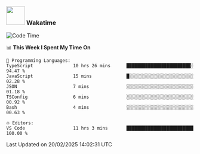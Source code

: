 ### <img src="https://media.giphy.com/media/VgCDAzcKvsR6OM0uWg/giphy.gif" width="50"> Wakatime

  <!--START_SECTION:waka-->
![Code Time](http://img.shields.io/badge/Code%20Time-1%2C492%20hrs%2024%20mins-blue)

📊 **This Week I Spent My Time On** 

```text
💬 Programming Languages: 
TypeScript               10 hrs 26 mins      ████████████████████████░   94.47 % 
JavaScript               15 mins             █░░░░░░░░░░░░░░░░░░░░░░░░   02.28 % 
JSON                     7 mins              ░░░░░░░░░░░░░░░░░░░░░░░░░   01.18 % 
TSConfig                 6 mins              ░░░░░░░░░░░░░░░░░░░░░░░░░   00.92 % 
Bash                     4 mins              ░░░░░░░░░░░░░░░░░░░░░░░░░   00.63 % 

🔥 Editors: 
VS Code                  11 hrs 3 mins       █████████████████████████   100.00 % 
```


 Last Updated on 20/02/2025 14:02:31 UTC
<!--END_SECTION:waka-->
